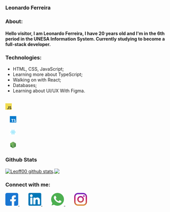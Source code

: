### Leonardo Ferreira

### About: 
<h4> Hello visitor, I am Leonardo Ferreira, I have 20 years old and I'm in the 6th period in the UNESA Information System. Currently studying to become a full-stack developer.</h4>

### Technologies: 
- HTML, CSS, JavaScript;
- Learning more about TypeScript;
- Walking on with React;
- Databases;
- Learning about UI/UX With Figma.

<code>
<img height="20" src="https://raw.githubusercontent.com/github/explore/80688e429a7d4ef2fca1e82350fe8e3517d3494d/topics/javascript/javascript.png">
</code>
<code>
  <img height="20" src="https://raw.githubusercontent.com/github/explore/80688e429a7d4ef2fca1e82350fe8e3517d3494d/topics/typescript/typescript.png">
</code>
<code>
  <img height="20" src="https://raw.githubusercontent.com/github/explore/80688e429a7d4ef2fca1e82350fe8e3517d3494d/topics/react/react.png">
</code>
<code>
  <img height="20" src="https://raw.githubusercontent.com/github/explore/80688e429a7d4ef2fca1e82350fe8e3517d3494d/topics/nodejs/nodejs.png">
</code>    

### Github Stats
<a href="https://github.com/leoff00/github-readme-stats">
  <img align="center" src="https://github-readme-stats.anuraghazra1.vercel.app/api?username=leoff00&show_icons=true&include_all_commits=true&theme=dark" 
       alt="Leoff00 github stats" />
</a>
<a href="https://github.com/leoff00/github-readme-stats">
  <img align="center" src="https://github-readme-stats.anuraghazra1.vercel.app/api/top-langs/?username=leoff00&layout=compact&theme=dark" />
</a>


### Connect with me: 
<a href="https://www.facebook.com/ZinnLeo/" target="_blank">
<img src="facebook.png" width="40px" alt="Facebook">
</a>
&nbsp;&nbsp;&nbsp;&nbsp;&nbsp;&nbsp;
<a href="https://www.linkedin.com/in/leonardo-ferreira-253a60173/" target="_blank">
<img src="linkedin.png" width="40px" alt="LinkedIn">
</a>
&nbsp;&nbsp;&nbsp;&nbsp;&nbsp;&nbsp;
<a href="https://api.whatsapp.com/send?phone=21997674932&text=Talk%20with%20me!" target="_blank">
<img src="whatsapp.png" width="40px" alt="Whatsapp">
</a>
&nbsp;&nbsp;&nbsp;&nbsp;&nbsp;&nbsp;
<a href="https://www.instagram.com/zinnlua/" target="_blank">
<img src="instagram.png" width="40px" alt="Instagram">
</a>


